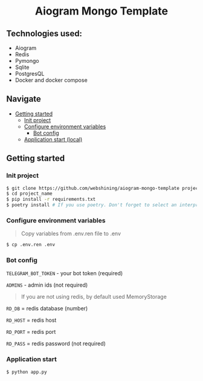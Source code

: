 # <p align="center">Aiogram Mongo Template</p>

## Technologies used:
* Aiogram
* Redis
* Pymongo
* Sqlite
* PostgresQL
* Docker and docker compose

## Navigate
* [Getting started](#getting-started)
    * [Init project](#init-project)
    * [Configure environment variables](#configure-environment-variables)
        * [Bot config](#bot-config)
    * [Application start (local)](#application-start)
## Getting started
### Init project
```bash
$ git clone https://github.com/webshining/aiogram-mongo-template project_name
$ cd project_name
$ pip install -r requirements.txt
$ poetry install # If you use poetry. Don't forget to select an interpreter
```
### Configure environment variables
> Copy variables from .env.ren file to .env
```bash
$ cp .env.ren .env
```
### Bot config
`TELEGRAM_BOT_TOKEN` - your bot token (required)

`ADMINS` - admin ids (not required)

> If you are not using redis, by default used MemoryStorage

`RD_DB` = redis database (number)

`RD_HOST` = redis host

`RD_PORT` = redis port

`RD_PASS` = redis password (not required)
### Application start
```bash
$ python app.py 
```